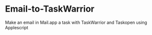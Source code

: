 # Email-to-TaskWarrior
Make an email in Mail.app a task with TaskWarrior and Taskopen using Applescript
